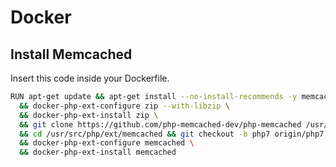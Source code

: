 # Docker

## Install Memcached

Insert this code inside your Dockerfile.

```bash
RUN apt-get update && apt-get install --no-install-recommends -y memcached libmemcached-tools libzip-dev zlibc zlib1g \
  && docker-php-ext-configure zip --with-libzip \
  && docker-php-ext-install zip \
  && git clone https://github.com/php-memcached-dev/php-memcached /usr/src/php/ext/memcached \
  && cd /usr/src/php/ext/memcached && git checkout -b php7 origin/php7 \
  && docker-php-ext-configure memcached \
  && docker-php-ext-install memcached
```



